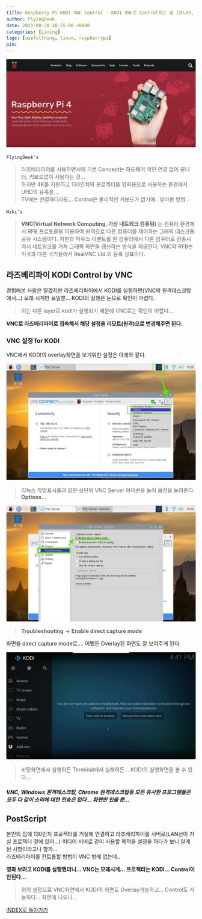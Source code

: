 ```yaml
---
title: Raspberry Pi KODI VNC Control - KODI VNC로 Control하는 법 (모니터, 키보드없이 by Direct Capture Mode)
author: FlyingDeuk
date: 2021-08-30 20:55:00 +0800
categories: [Living]
tags: [usefulthing, linux, raspberrypi]
pin:
---
```


![pi](/img/living/pi/pi.jpg)

`FlyingDeuk's`
> 라즈베리파이를 사용하면서의 기본 Concept는 하드웨어 적인 연결 없이 모니터, 키보드없이 사용하는 것...<br>
하지만 4K를 지원하고 130인치의 프로젝터를 영화용으로 사용하는 환경에서  UHD의 유혹을... <br>
TV에는 연결하더라도... Control은 물리적인 키보드가 없기에.. 알아본 방법...

`Wiki's`
>**VNC(Virtual Network Computing, 가상 네트워크 컴퓨팅)** 는 컴퓨터 환경에서 RFB 프로토콜을 이용하여 원격으로 다른 컴퓨터를 제어하는 그래픽 데스크톱 공유 시스템이다. 자판과 마우스 이벤트를 한 컴퓨터에서 다른 컴퓨터로 전송시켜서 네트워크를 거쳐 그래픽 화면을 갱신하는 방식을 제공한다.
VNC와 RFB는 미국과 다른 국가들에서 RealVNC Ltd.의 등록 상표이다.

## 라즈베리파이 KODI Control by VNC
경험해본 사람은 알겠지만 라즈베리파이에서 KODI를 실행하면(VNC의 원격데스크탑에서...) 모래 시계만 보일뿐... KODI의 실행은 눈으로 확인이 어렵다.
>이는 다른 layer로 kodi가 실행되기 때문에 VNC로는 확인이 어렵다...

**VNC로 라즈베리파이로 접속해서 해당 설정을 리모트(원격)으로 변경해주면 된다.**

### VNC 설정 for KODI
VNC에서 KODI의 overlay화면을 보기위한 설정은 아래와 같다.

![kodi-vnc](/img/living/pi/kodi-vnc1.jpg)
>리눅스 작업표시줄과 같은 상단의 VNC Server 아이콘을 눌러 옵션을 눌려준다. <br>
**Options...**


![kodi-vnc](/img/living/pi/kodi-vnc2.jpg)
>**Troubleshooting** -> **Enable direct capture mode** <br>

화면을 direct capture mode로.... 어쨌든 Overlay된 화면도 잘 보여주게 된다.

![kodi-vnc](/img/living/pi/kodi-vnc3.jpg)
> 바탕화면에서 실행하든 Terminal에서 실해하든... KODI의 실행화면을 볼 수 있다...

##### VNC, Windows 원격데스크탑, Chrome 원격데스크탑등 모든 유사한 프로그램들은 모두 다 같이 소리에 대한 전송은 없다... 화면만 있을 뿐...


## PostScript
본인의 집에 130인치 프로젝터를 거실에 연결하고 라즈베리파이를 서버로(LAN선이 거실 프로젝터 옆에 있어...) 미디어 서버로 같이 사용할 목적을 설정을 하다가 보니 알게 된 사항이라고나 할까...<br>
라즈베리파이를 컨트롤할 방법이 VNC 밖에 없는데.. <br>

**영화 보려고 KODI를 실행했더니... VNC는 모래시계... 프로젝터는 KODI... Control이 안된다...**

>위의 설정으로 VNC화면에서 KODI의 화면도 Overlay가능하고... Control도 가능하다... 화면에 나오니...



[INDEX로 돌아가기](/posts/RaspberryPi/)
